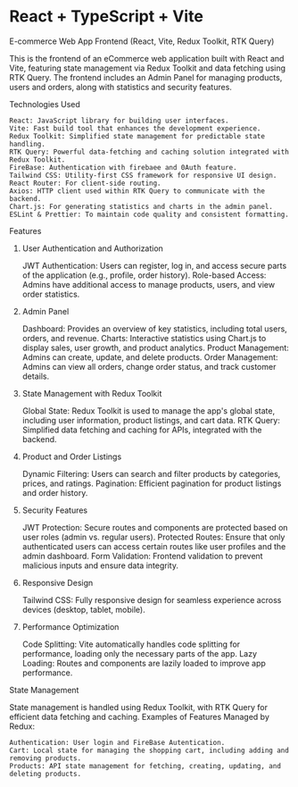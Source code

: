 # React + TypeScript + Vite

E-commerce Web App Frontend (React, Vite, Redux Toolkit, RTK Query)

This is the frontend of an eCommerce web application built with React and Vite, 
featuring state management via Redux Toolkit and data fetching using RTK Query. 
The frontend includes an Admin Panel for managing products, users and orders, along with statistics and security features.


Technologies Used

    React: JavaScript library for building user interfaces.
    Vite: Fast build tool that enhances the development experience.
    Redux Toolkit: Simplified state management for predictable state handling.
    RTK Query: Powerful data-fetching and caching solution integrated with Redux Toolkit.
    FireBase: Authentication with firebaee and 0Auth feature.
    Tailwind CSS: Utility-first CSS framework for responsive UI design.
    React Router: For client-side routing.
    Axios: HTTP client used within RTK Query to communicate with the backend.
    Chart.js: For generating statistics and charts in the admin panel.
    ESLint & Prettier: To maintain code quality and consistent formatting.

Features
1. User Authentication and Authorization

    JWT Authentication: Users can register, log in, and access secure parts of the application (e.g., profile, order history).
    Role-based Access: Admins have additional access to manage products, users, and view order statistics.

2. Admin Panel

    Dashboard: Provides an overview of key statistics, including total users, orders, and revenue.
    Charts: Interactive statistics using Chart.js to display sales, user growth, and product analytics.
    Product Management: Admins can create, update, and delete products.
    Order Management: Admins can view all orders, change order status, and track customer details.

3. State Management with Redux Toolkit

    Global State: Redux Toolkit is used to manage the app's global state, including user information, product listings, and cart data.
    RTK Query: Simplified data fetching and caching for APIs, integrated with the backend.

4. Product and Order Listings

    Dynamic Filtering: Users can search and filter products by categories, prices, and ratings.
    Pagination: Efficient pagination for product listings and order history.

5. Security Features

    JWT Protection: Secure routes and components are protected based on user roles (admin vs. regular users).
    Protected Routes: Ensure that only authenticated users can access certain routes like user profiles and the admin dashboard.
    Form Validation: Frontend validation to prevent malicious inputs and ensure data integrity.

6. Responsive Design

    Tailwind CSS: Fully responsive design for seamless experience across devices (desktop, tablet, mobile).

7. Performance Optimization

    Code Splitting: Vite automatically handles code splitting for performance, loading only the necessary parts of the app.
    Lazy Loading: Routes and components are lazily loaded to improve app performance.

State Management

State management is handled using Redux Toolkit, with RTK Query for efficient data fetching and caching.
Examples of Features Managed by Redux:

    Authentication: User login and FireBase Autentication.
    Cart: Local state for managing the shopping cart, including adding and removing products.
    Products: API state management for fetching, creating, updating, and deleting products.